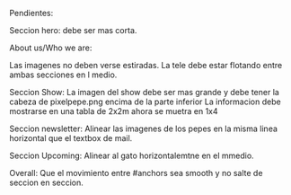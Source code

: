Pendientes: 

Seccion hero: debe ser mas corta. 

About us/Who we are: 

Las imagenes no deben verse estiradas. 
La tele debe estar flotando entre ambas secciones en l medio. 

Seccion Show:
La imagen del show debe ser mas grande y debe tener la cabeza de pixelpepe.png encima de la parte inferior
La informacion debe mostrarse en una tabla de 2x2m ahora se muetra en 1x4

Seccion newsletter:
Alinear las imagenes de los pepes en la misma linea horizontal que el textbox de mail.

Seccion Upcoming: Alinear al gato horizontalemtne en el mmedio. 

Overall: 
Que el movimiento entre #anchors sea smooth y no salte de seccion en seccion. 
